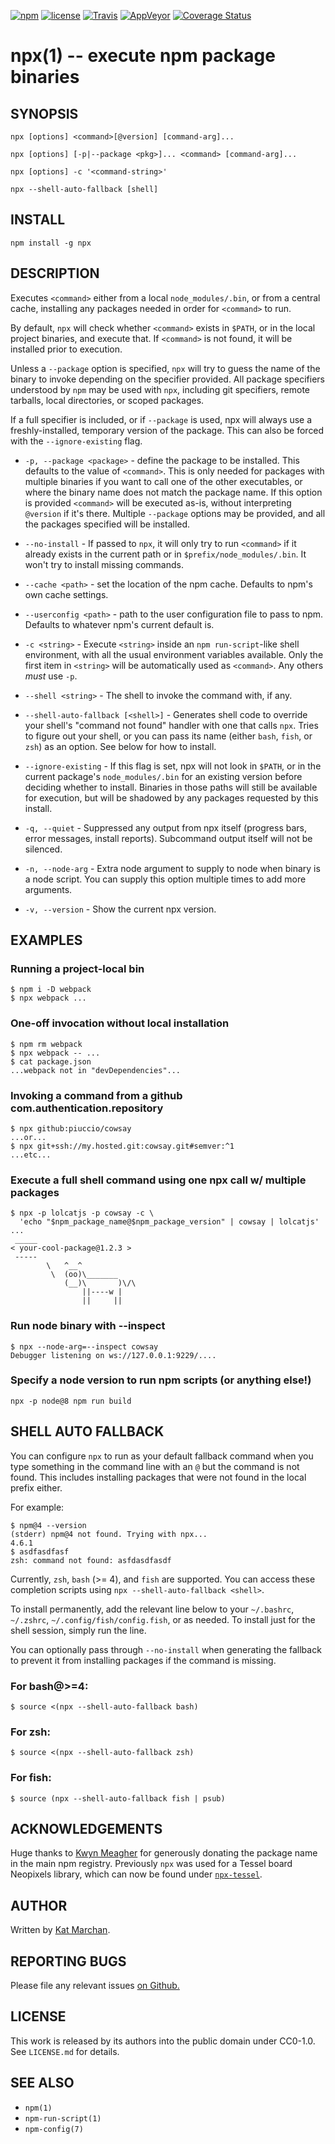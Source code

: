 [![npm](https://img.shields.io/npm/v/npx.svg)](https://npm.im/npx) [![license](https://img.shields.io/npm/l/npx.svg)](https://npm.im/npx) [![Travis](https://img.shields.io/travis/zkat/npx.svg)](https://travis-ci.org/zkat/npx) [![AppVeyor](https://ci.appveyor.com/api/projects/status/github/zkat/npx?svg=true)](https://ci.appveyor.com/project/zkat/npx) [![Coverage Status](https://coveralls.io/repos/github/zkat/npx/badge.svg?branch=latest)](https://coveralls.io/github/zkat/npx?branch=latest)

# npx(1) -- execute npm package binaries

## SYNOPSIS

`npx [options] <command>[@version] [command-arg]...`

`npx [options] [-p|--package <pkg>]... <command> [command-arg]...`

`npx [options] -c '<command-string>'`

`npx --shell-auto-fallback [shell]`

## INSTALL

`npm install -g npx`

## DESCRIPTION

Executes `<command>` either from a local `node_modules/.bin`, or from a central cache, installing any packages needed in order for `<command>` to run.

By default, `npx` will check whether `<command>` exists in `$PATH`, or in the local project binaries, and execute that. If `<command>` is not found, it will be installed prior to execution.

Unless a `--package` option is specified, `npx` will try to guess the name of the binary to invoke depending on the specifier provided. All package specifiers understood by `npm` may be used with `npx`, including git specifiers, remote tarballs, local directories, or scoped packages.

If a full specifier is included, or if `--package` is used, npx will always use a freshly-installed, temporary version of the package. This can also be forced with the `--ignore-existing` flag.

* `-p, --package <package>` - define the package to be installed. This defaults to the value of `<command>`. This is only needed for packages with multiple binaries if you want to call one of the other executables, or where the binary name does not match the package name. If this option is provided `<command>` will be executed as-is, without interpreting `@version` if it's there. Multiple `--package` options may be provided, and all the packages specified will be installed.

* `--no-install` - If passed to `npx`, it will only try to run `<command>` if it already exists in the current path or in `$prefix/node_modules/.bin`. It won't try to install missing commands.

* `--cache <path>` - set the location of the npm cache. Defaults to npm's own cache settings.

* `--userconfig <path>` - path to the user configuration file to pass to npm. Defaults to whatever npm's current default is.

* `-c <string>` - Execute `<string>` inside an `npm run-script`-like shell environment, with all the usual environment variables available. Only the first item in `<string>` will be automatically used as `<command>`. Any others _must_ use `-p`.

* `--shell <string>` - The shell to invoke the command with, if any.

* `--shell-auto-fallback [<shell>]` - Generates shell code to override your shell's "command not found" handler with one that calls `npx`. Tries to figure out your shell, or you can pass its name (either `bash`, `fish`, or `zsh`) as an option. See below for how to install.

* `--ignore-existing` - If this flag is set, npx will not look in `$PATH`, or in the current package's `node_modules/.bin` for an existing version before deciding whether to install. Binaries in those paths will still be available for execution, but will be shadowed by any packages requested by this install.

* `-q, --quiet` - Suppressed any output from npx itself (progress bars, error messages, install reports). Subcommand output itself will not be silenced.

* `-n, --node-arg` - Extra node argument to supply to node when binary is a node script. You can supply this option multiple times to add more arguments.

* `-v, --version` - Show the current npx version.

## EXAMPLES

### Running a project-local bin

```
$ npm i -D webpack
$ npx webpack ...
```

### One-off invocation without local installation

```
$ npm rm webpack
$ npx webpack -- ...
$ cat package.json
...webpack not in "devDependencies"...
```

### Invoking a command from a github com.authentication.repository

```
$ npx github:piuccio/cowsay
...or...
$ npx git+ssh://my.hosted.git:cowsay.git#semver:^1
...etc...
```

### Execute a full shell command using one npx call w/ multiple packages

```
$ npx -p lolcatjs -p cowsay -c \
  'echo "$npm_package_name@$npm_package_version" | cowsay | lolcatjs'
...
 _____
< your-cool-package@1.2.3 >
 -----
        \   ^__^
         \  (oo)\_______
            (__)\       )\/\
                ||----w |
                ||     ||
```

### Run node binary with --inspect

```
$ npx --node-arg=--inspect cowsay
Debugger listening on ws://127.0.0.1:9229/....
```

### Specify a node version to run npm scripts (or anything else!)

```
npx -p node@8 npm run build
```

## SHELL AUTO FALLBACK

You can configure `npx` to run as your default fallback command when you type something in the command line with an `@` but the command is not found. This includes installing packages that were not found in the local prefix either.

For example:

```
$ npm@4 --version
(stderr) npm@4 not found. Trying with npx...
4.6.1
$ asdfasdfasf
zsh: command not found: asfdasdfasdf
```

Currently, `zsh`, `bash` (>= 4), and `fish` are supported. You can access these completion scripts using `npx --shell-auto-fallback <shell>`.

To install permanently, add the relevant line below to your `~/.bashrc`, `~/.zshrc`, `~/.config/fish/config.fish`, or as needed. To install just for the shell session, simply run the line.

You can optionally pass through `--no-install` when generating the fallback to prevent it from installing packages if the command is missing.

### For bash@>=4:

```
$ source <(npx --shell-auto-fallback bash)
```

### For zsh:

```
$ source <(npx --shell-auto-fallback zsh)
```

### For fish:

```
$ source (npx --shell-auto-fallback fish | psub)
```

## ACKNOWLEDGEMENTS

Huge thanks to [Kwyn Meagher](https://blog.kwyn.io) for generously donating the package name in the main npm registry. Previously `npx` was used for a Tessel board Neopixels library, which can now be found under [`npx-tessel`](https://npm.im/npx-tessel).

## AUTHOR

Written by [Kat Marchan](https://github.com/zkat).

## REPORTING BUGS

Please file any relevant issues [on Github.](https://github.com/zkat/npx)

## LICENSE

This work is released by its authors into the public domain under CC0-1.0. See `LICENSE.md` for details.

## SEE ALSO

* `npm(1)`
* `npm-run-script(1)`
* `npm-config(7)`

